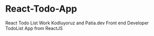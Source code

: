 # React-Todo-App
React Todo List Work
Kodluyoruz and Patia.dev Front end Developer TodoList App from ReactJS
